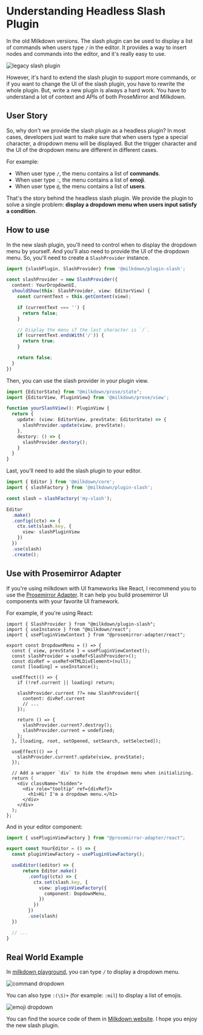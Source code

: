 # Understanding Headless Slash Plugin

In the old Milkdown versions. The slash plugin can be used to display a list of commands when users type `/` in the editor.
It provides a way to insert nodes and commands into the editor, and it's really easy to use.

![legacy slash plugin](/blogs/understanding-headless-slash-plugin/legacy-slash-plugin.png)

However, it's hard to extend the slash plugin to support more commands, or if you want to change the UI of the slash plugin, you have to rewrite the whole plugin.
But, write a new plugin is always a hard work. You have to understand a lot of context and APIs of both ProseMirror and Milkdown.

## User Story

So, why don't we provide the slash plugin as a headless plugin?
In most cases, developers just want to make sure that when users type a special character, a dropdown menu will be displayed.
But the trigger character and the UI of the dropdown menu are different in different cases.

For example:

* When user type `/`, the menu contains a list of **commands**.
* When user type `:`, the menu contains a list of **emoji**.
* When user type `@`, the menu contains a list of **users**.

That's the story behind the headless slash plugin. We provide the plugin to solve a single problem: **display a dropdown menu when users input satisfy a condition**.


## How to use

In the new slash plugin, you'll need to control when to display the dropdown menu by yourself.
And you'll also need to provide the UI of the dropdown menu.
So, you'll need to create a `SlashProvider` instance.

```ts
import {slashPlugin, SlashProvider} from '@milkdown/plugin-slash';

const slashProvider = new SlashProvider({
  content: YourDropdownUI,
  shouldShow(this: SlashProvider, view: EditorView) {
    const currentText = this.getContent(view);

    if (currentText === '') {
      return false;
    }

    // Display the menu if the last character is `/`.
    if (currentText.endsWith('/')) {
      return true;
    }

    return false;
  }
})
```

Then, you can use the slash provider in your plugin view.

```ts
import {EditorState} from "@milkdown/prose/state";
import {EditorView, PluginView} from '@milkdown/prose/view';

function yourSlashView(): PluginView {
  return {
    update: (view: EditorView, prevState: EditorState) => {
      slashProvider.update(view, prevState);
    },
    destory: () => {
      slashProvider.destory();
    }
  }
}
```

Last, you'll need to add the slash plugin to your editor.

```ts
import { Editor } from '@milkdown/core';
import { slashFactory } from '@milkdown/plugin-slash';

const slash = slashFactory('my-slash');

Editor
  .make()
  .config((ctx) => {
    ctx.set(slash.key, {
      view: slashPluginView
    })
  })
  .use(slash)
  .create();
```

## Use with Prosemirror Adapter

If you're using milkdown with UI frameworks like React,
I recommend you to use the [Prosemirror Adapter](https://github.com/Saul-Mirone/prosemirror-adapter).
It can help you build prosemirror UI components with your favorite UI framework.

For example, if you're using React:

```tsx
import { SlashProvider } from "@milkdown/plugin-slash";
import { useInstance } from "@milkdown/react";
import { usePluginViewContext } from "@prosemirror-adapter/react";

export const DropdownMenu = () => {
  const { view, prevState } = usePluginViewContext();
  const slashProvider = useRef<SlashProvider>();
  const divRef = useRef<HTMLDivElement>(null);
  const [loading] = useInstance();

  useEffect(() => {
    if (!ref.current || loading) return;

    slashProvider.current ??= new SlashProvider({
      content: divRef.current
      // ...
    });

    return () => {
      slashProvider.current?.destroy();
      slashProvider.current = undefined;
    };
  }, [loading, root, setOpened, setSearch, setSelected]);

  useEffect(() => {
    slashProvider.current?.update(view, prevState);
  });

  // Add a wrapper `div` to hide the dropdown menu when initializing.
  return (
    <div className="hidden">
      <div role="tooltip" ref={divRef}>
        <h1>Hi! I'm a dropdown menu.</h1>
      </div>
    </div>
  );
};
```

And in your editor component:

```ts
import { usePluginViewFactory } from "@prosemirror-adapter/react";

export const YourEditor = () => {
  const pluginViewFactory = usePluginViewFactory();

  useEditor((editor) => {
      return Editor.make()
        .config((ctx) => {
          ctx.set(slash.key, {
            view: pluginViewFactory({
              component: DopdownMenu,
            })
          })
        })
        .use(slash)
  })

  // ...
}
```

## Real World Example

In [milkdown playground](/playground), you can type `/` to display a dropdown menu.

![command dropdown](/blogs/understanding-headless-slash-plugin/command-dropdown.png)

You can also type `:(\S)+` (for example: `:mil`) to display a list of emojis.

![emoji dropdown](/blogs/understanding-headless-slash-plugin/emoji-dropdown.png)

You can find the source code of them in [Milkdown website](https://github.com/Milkdown/website).
I hope you enjoy the new slash plugin.
